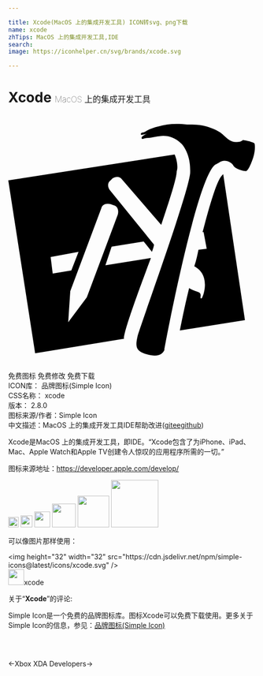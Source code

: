 ```yaml
---

title: Xcode(MacOS 上的集成开发工具) ICON转svg、png下载
name: xcode
zhTips: MacOS 上的集成开发工具,IDE
search: 
image: https://iconhelper.cn/svg/brands/xcode.svg

---
```


# Xcode  <small style="font-size: 60%;font-weight: 100">MacOS 上的集成开发工具</small>

<div id="svg" class="svg-wrap">
<svg role="img" xmlns="http://www.w3.org/2000/svg" viewBox="0 0 24 24"><title>Xcode icon</title><path d="M20 4.8c.4-.2.6-.4.9-.4.5 0 .8.3.9.5.2.3.9.5 1.2.5.2 0 .5-.7.7-1.3s.2-1.3.1-1.4c-.1-.1-.9-.3-1.1-.3-.1.1-.3.2-.7.2s-.8-.3-1.1-.6c-.5-.5-1.1-.7-1.7-.9-.6-.2-1.3-.2-1.9-.2-.9-.1-1.9-.1-2.8.2-.4.1-.7.2-1.1.4-.1.1-.4.2-.5.2-.1.1-.1.2 0 .2s.5-.1.5-.1-.5.2-.5.4c0 .1.1.1.1.1s.3-.1.5-.1c.4 0 1-.2 1.5-.2.6 0 1.2.2 1.8.8.9 1.1.8 2.5.8 2.8-.2 2.1-4.9 14.9-5.1 15.8-.2.9-.2 1.4.9 1.7s1.5 0 1.7-.4c.1-.7 3.1-16.5 4.9-17.9zM16.1 3.8L0 6.3 2.6 23l8.6-1.4c-.1-.7 2.2-6.7 2.6-7.8l-4.4.7.6-1.8 3.1-.5.8 1s.2-.5.2-.7L9.8 7.2c-.2-.3-.2-.7.1-.9l.2-.2c.3-.2.7-.2.9.1l3.8 4.4c.8-2.4 1.5-4.5 1.5-5.2.1-.2.1-.9-.2-1.6zm-12 9.9l2.7-.5-.7 1.8-1.8.3-.2-1.6zm5.8-5.1l.3.1c.4.1.5.5.4.9l-3 8L5.8 20l.2-3 3-8c.1-.4.5-.5.9-.4zM20.7 5.8c-.4.4-.9 1.7-1.9 5.5h.1l.3 1.6-.8.1c-.1.5-.2 1-.4 1.6 1.7.9.8 3.1.7 3.1-.1 0-.1 0-.1-.1s.1-.4-.2-.5c-.2-.1-.6-.2-.9-.4-.3 1.2-.6 2.6-.9 4.1l6.3-1-2.1-14.1-.1.1z"/></svg>
</div>
<detail full-name='xcode'></detail>

<div class="detail-page">
<p>
<span><span class="badge-success badge">免费图标</span> <span class="badge-success badge">免费修改</span>  <span class="badge-success badge">免费下载</span> </span>
<br/>
<span>
ICON库：
<span class="badge-secondary badge">品牌图标(Simple Icon)</span> 
</span>
<br/>
<span>
CSS名称：
<span class="badge-secondary badge">xcode</span> 
</span>

<br/>
<span>
版本：
<span class="badge-secondary badge">2.8.0</span> 
</span>
<br/>
<span>图标来源/作者：<span class="badge-light badge">Simple Icon</span></span> 
<br/>
<span class="zh-detail">中文描述：<span class="badge-primary badge">MacOS 上的集成开发工具</span><span class="badge-primary badge">IDE</span><span class="help-link"><span>帮助改进</span>(<a href="https://gitee.com/liuwave/icon-helper/edit/master/json/brands/xcode.json" target="_blank" rel="noopener noreferrer">gitee</a><a href="https://github.com/liuwave/icon-helper/edit/master/json/brands/xcode.json" target="_blank" rel="noopener noreferrer">github</a></span>)</span><br/>
</p>
</div><div class="description description alert alert-light"><p>Xcode是MacOS 上的集成开发工具，即IDE。“Xcode包含了为iPhone、iPad、Mac、Apple Watch和Apple TV创建令人惊叹的应用程序所需的一切。”</p><p>图标来源地址：<a href="https://developer.apple.com/develop/" target="_blank" rel="noopener noreferrer">https://developer.apple.com/develop/</a></p></div>
<div class="alert alert-dark">
<img height="21" width="21" src="https://cdn.jsdelivr.net/npm/simple-icons@latest/icons/xcode.svg" />
<img height="24" width="24" src="https://cdn.jsdelivr.net/npm/simple-icons@latest/icons/xcode.svg" />
<img height="32" width="32" src="https://cdn.jsdelivr.net/npm/simple-icons@latest/icons/xcode.svg" />
<img height="48" width="48" src="https://cdn.jsdelivr.net/npm/simple-icons@latest/icons/xcode.svg" />
<img height="64" width="64" src="https://cdn.jsdelivr.net/npm/simple-icons@latest/icons/xcode.svg" />
<img height="96" width="96" src="https://cdn.jsdelivr.net/npm/simple-icons@latest/icons/xcode.svg" />

</div>
<div>
  <p>可以像图片那样使用：    
  </p>
  <div class="alert alert-primary" style="font-size: 14px">
    &lt;img height="32" width="32" src="https://cdn.jsdelivr.net/npm/simple-icons@latest/icons/xcode.svg" /&gt;
    <copy-btn content='<img height="32" width="32" src="https://cdn.jsdelivr.net/npm/simple-icons@latest/icons/xcode.svg" />'></copy-btn>
  </div>
  <div class="alert alert-secondary">
    <img height="32" width="32" src="https://cdn.jsdelivr.net/npm/simple-icons@latest/icons/xcode.svg" />xcode
    <copy-btn content="xcode" btn-title="复制图标名称"></copy-btn>
  </div>
</div>
<div class="icon-detail__container">
<p>关于“<b>Xcode</b>”的评论:</p>
</div>
<Vssue title="关于“Xcode”的评论" />
<div><p>Simple Icon是一个免费的品牌图标库。图标Xcode可以免费下载使用。更多关于  Simple Icon的信息，参见：<a target="_blank" href="https://iconhelper.cn/brands.html">品牌图标(Simple Icon)</a>
</p></div>


<div style="padding:2rem 0 " class="page-nav"><p class="inner"><span class="prev">←<router-link to="/icon/xbox.html">Xbox</router-link></span> <span class="next"><router-link to="/icon/xda-developers.html">XDA Developers</router-link>→</span></p></div>
